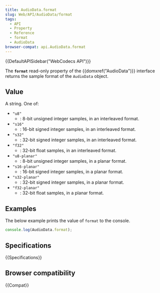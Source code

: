 ```yaml
---
title: AudioData.format
slug: Web/API/AudioData/format
tags:
  - API
  - Property
  - Reference
  - format
  - AudioData
browser-compat: api.AudioData.format
---
```

{{DefaultAPISidebar("WebCodecs API")}}

The **`format`** read-only property of the {{domxref("AudioData")}} interface returns the sample format of the `AudioData` object.

## Value

A string. One of:

- `"u8"`
  - : 8-bit unsigned integer samples, in an interleaved format.
- `"s16"`
  - : 16-bit signed integer samples, in an interleaved format.
- `"s32"`
  - : 32-bit signed integer samples, in an interleaved format.
- `"f32"`
  - : 32-bit float samples, in an interleaved format.
- `"u8-planar"`
  - : 8-bit unsigned integer samples, in a planar format.
- `"s16-planar"`
  - : 16-bit signed integer samples, in a planar format.
- `"s32-planar"`
  - : 32-bit signed integer samples, in a planar format.
- `"f32-planar"`
  - : 32-bit float samples, in a planar format.

## Examples

The below example prints the value of `format` to the console.

```js
console.log(AudioData.format);
```

## Specifications

{{Specifications}}

## Browser compatibility

{{Compat}}
